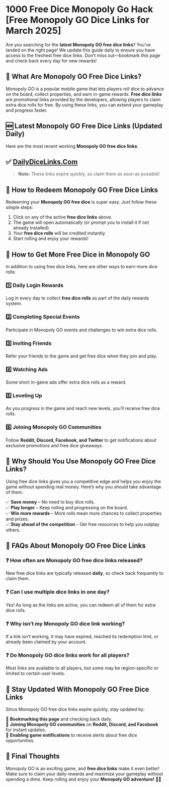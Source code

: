 # **1000 Free Dice Monopoly Go Hack [Free Monopoly GO Dice Links for March 2025]**

Are you searching for the **latest Monopoly GO free dice links**? You’ve landed on the right page! We update this guide daily to ensure you have access to the freshest free dice links. Don’t miss out—bookmark this page and check back every day for new rewards!

## 🎲 What Are Monopoly GO Free Dice Links?

Monopoly GO is a popular mobile game that lets players roll dice to advance on the board, collect properties, and earn in-game rewards. **Free dice links** are promotional links provided by the developers, allowing players to claim extra dice rolls for free. By using these links, you can extend your gameplay and progress faster.

## 🆕 Latest Monopoly GO Free Dice Links (Updated Daily)

Here are the most recent working **Monopoly GO free dice links**:

## ✅ [DailyDiceLinks.Com](https://dailydicelinks.com/)    

> **Note:** These links expire quickly, so claim them as soon as possible!

## 📌 How to Redeem Monopoly GO Free Dice Links

Redeeming your **Monopoly GO free dice** is super easy. Just follow these simple steps:

1. Click on any of the active **free dice links** above.
2. The game will open automatically (or prompt you to install it if not already installed).
3. Your **free dice rolls** will be credited instantly.
4. Start rolling and enjoy your rewards!

## 🚀 How to Get More Free Dice in Monopoly GO

In addition to using free dice links, here are other ways to earn more dice rolls:

### 1️⃣ **Daily Login Rewards**  
Log in every day to collect **free dice rolls** as part of the daily rewards system.

### 2️⃣ **Completing Special Events**  
Participate in Monopoly GO events and challenges to win extra dice rolls.

### 3️⃣ **Inviting Friends**  
Refer your friends to the game and get free dice when they join and play.

### 4️⃣ **Watching Ads**  
Some short in-game ads offer extra dice rolls as a reward.

### 5️⃣ **Leveling Up**  
As you progress in the game and reach new levels, you’ll receive free dice rolls.

### 6️⃣ **Joining Monopoly GO Communities**  
Follow **Reddit, Discord, Facebook, and Twitter** to get notifications about exclusive promotions and free dice giveaways.

## 📢 Why Should You Use Monopoly GO Free Dice Links?

Using free dice links gives you a competitive edge and helps you enjoy the game without spending real money. Here’s why you should take advantage of them:

✅ **Save money** – No need to buy dice rolls.  
✅ **Play longer** – Keep rolling and progressing on the board.  
✅ **Win more rewards** – More rolls mean more chances to collect properties and prizes.  
✅ **Stay ahead of the competition** – Get free resources to help you outplay others.

## 🔎 FAQs About Monopoly GO Free Dice Links

### ❓ How often are Monopoly GO free dice links released?
New free dice links are typically released **daily**, so check back frequently to claim them.

### ❓ Can I use multiple dice links in one day?
Yes! As long as the links are active, you can redeem all of them for extra dice rolls.

### ❓ Why isn’t my Monopoly GO dice link working?
If a link isn’t working, it may have expired, reached its redemption limit, or already been claimed by your account.

### ❓ Do Monopoly GO dice links work for all players?
Most links are available to all players, but some may be region-specific or limited to certain user levels.

## 🔔 Stay Updated With Monopoly GO Free Dice Links

Since Monopoly GO free dice links expire quickly, stay updated by:

🔹 **Bookmarking this page** and checking back daily.  
🔹 **Joining Monopoly GO communities** on **Reddit, Discord, and Facebook** for instant updates.  
🔹 **Enabling game notifications** to receive alerts about free dice opportunities.

## 🎯 Final Thoughts

Monopoly GO is an exciting game, and **free dice links** make it even better! Make sure to claim your daily rewards and maximize your gameplay without spending a dime. Keep rolling and enjoy your **Monopoly GO adventure!** 🎲🚀
